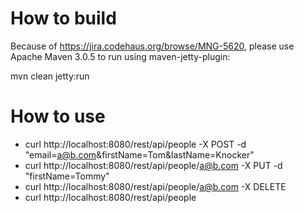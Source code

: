 How to build
==============
Because of https://jira.codehaus.org/browse/MNG-5620, please use Apache Maven 3.0.5 
to run using maven-jetty-plugin:

mvn clean jetty:run

How to use
==============

- curl http://localhost:8080/rest/api/people -X POST -d "email=a@b.com&firstName=Tom&lastName=Knocker"
- curl http://localhost:8080/rest/api/people/a@b.com -X PUT -d "firstName=Tommy"
- curl http://localhost:8080/rest/api/people/a@b.com -X DELETE
- curl http://localhost:8080/rest/api/people
